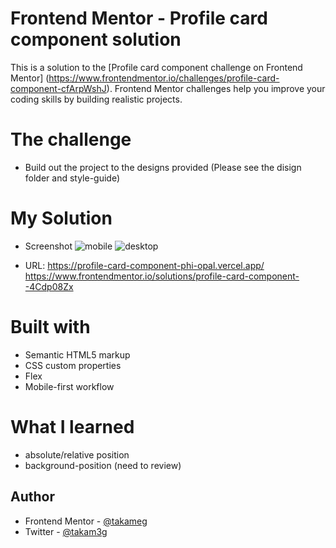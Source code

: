 # Frontend Mentor - Profile card component solution
This is a solution to the [Profile card component challenge on Frontend Mentor]
(https://www.frontendmentor.io/challenges/profile-card-component-cfArpWshJ). 
Frontend Mentor challenges help you improve your coding skills by building realistic projects. 

# The challenge
- Build out the project to the designs provided (Please see the disign folder and style-guide)

# My Solution
- Screenshot
![mobile](https://user-images.githubusercontent.com/64088280/116288403-57f2a080-a746-11eb-91d9-13625ccc5421.png)
![desktop](https://user-images.githubusercontent.com/64088280/116288364-4b6e4800-a746-11eb-9866-e7815d08bb77.png)

- URL: 
https://profile-card-component-phi-opal.vercel.app/
https://www.frontendmentor.io/solutions/profile-card-component--4Cdp08Zx

# Built with
- Semantic HTML5 markup
- CSS custom properties
- Flex
- Mobile-first workflow

# What I learned
- absolute/relative position
- background-position (need to review)

## Author
- Frontend Mentor - [@takameg](https://www.frontendmentor.io/profile/takameg)
- Twitter - [@takam3g](https://www.twitter.com/takam3g)